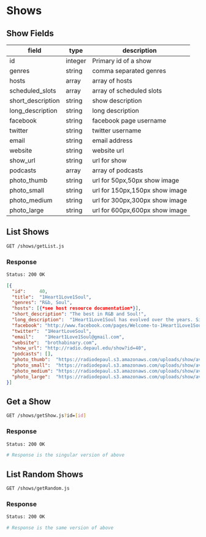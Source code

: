 # Shows

## Show Fields

| field             | type    | description                    |
| ----------------- | ------- | ------------------------------ |
| id                | integer | Primary id of a show           |
| genres            | string  | comma separated genres         |
| hosts             | array   | array of hosts                 |
| scheduled_slots   | array   | array of scheduled slots       |
| short_description | string  | show description               |
| long_description  | string  | long description               |
| facebook          | string  | facebook page username         |
| twitter           | string  | twitter username               |
| email             | string  | email address                  |
| website           | string  | website url                    |
| show_url          | string  | url for show                   |
| podcasts          | array   | array of podcasts              |
| photo_thumb       | string  | url for 50px,50px show image   |
| photo_small       | string  | url for 150px,150px show image |
| photo_medium      | string  | url for 300px,300px show image |
| photo_large       | string  | url for 600px,600px show image |

## List Shows

```bash
GET /shows/getList.js
```

### Response
```bash
Status: 200 OK
```

```json
[{
  "id":     40,
  "title":  "1Heart1Love1Soul",
  "genres": "R&b, Soul",
  "hosts": [{*see host resource documentation*}],
  "short_description": "The best in R&B and Soul!",
  "long_description":  "1Heart1Love1Soul has evolved over the years. Since September of 2009 we have always focused on bringing you great music. Today we are still music enthusiasts. We comb through local, national and international R&B to expose new and little known artists to the world. As the one and only ALL R&B SHOW for Radio DePaul we are back and stronger than ever. We believe our blend of new and old R&B/Soul and popular theme shows, also show the generational gaps are not quite so wide. ",
  "facebook": "http://www.facebook.com/pages/Welcome-to-1Heart1Love1Soul/193442069220?fref=ts",
  "twitter":  "1HeartLoveSoul",
  "email":    "1Heart1Love1Soul@gmail.com",
  "website":  "brothabinary.com",
  "show_url": "http://radio.depaul.edu/show?id=40",
  "podcasts": [],
  "photo_thumb":  "https://radiodepaul.s3.amazonaws.com/uploads/show/avatar/40/square_thumb_0b624195-3152-45ac-b081-b2748c54c3df.jpg",
  "photo_small":  "https://radiodepaul.s3.amazonaws.com/uploads/show/avatar/40/square_small_0b624195-3152-45ac-b081-b2748c54c3df.jpg",
  "photo_medium": "https://radiodepaul.s3.amazonaws.com/uploads/show/avatar/40/square_medium_0b624195-3152-45ac-b081-b2748c54c3df.jpg",
  "photo_large":  "https://radiodepaul.s3.amazonaws.com/uploads/show/avatar/40/square_large_0b624195-3152-45ac-b081-b2748c54c3df.jpg"
}]
```

## Get a Show

```bash
GET /shows/getShow.js?id=[id]
```

### Response

```bash
Status: 200 OK

# Response is the singular version of above
```

## List Random Shows

```bash
GET /shows/getRandom.js
```

### Response

```bash
Status: 200 OK

# Response is the same version of above
```
